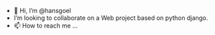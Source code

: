 - 👋 Hi, I’m @hansgoel
- I’m looking to collaborate on a Web project based on python django.
- 📫 How to reach me ...

<!---
hansgoel/hansgoel is a ✨ special ✨ repository because its `README.md` (this file) appears on your GitHub profile.
You can click the Preview link to take a look at your changes.
--->
